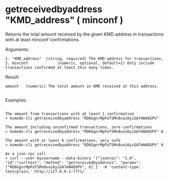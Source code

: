 # getreceivedbyaddress "KMD_address" ( minconf )

Returns the total amount received by the given KMD address in transactions with at least minconf confirmations.


Arguments:
```
1. "KMD_address"  (string, required) The KMD address for transactions.
2. minconf             (numeric, optional, default=1) Only include transactions confirmed at least this many times.

```
Result:
```
amount   (numeric) The total amount in KMD received at this address.


```
Examples:
```

The amount from transactions with at least 1 confirmation
> komodo-cli getreceivedbyaddress "RD6GgnrMpPaTSMn8vai6yiGA7mN4QGPV"

The amount including unconfirmed transactions, zero confirmations
> komodo-cli getreceivedbyaddress "RD6GgnrMpPaTSMn8vai6yiGA7mN4QGPV" 0

The amount with at least 6 confirmations, very safe
> komodo-cli getreceivedbyaddress "RD6GgnrMpPaTSMn8vai6yiGA7mN4QGPV" 6

As a json rpc call
> curl --user myusername --data-binary '{"jsonrpc": "1.0", "id":"curltest", "method": "getreceivedbyaddress", "params": ["RD6GgnrMpPaTSMn8vai6yiGA7mN4QGPV", 6] }' -H 'content-type: text/plain;' http://127.0.0.1:7771/
```

